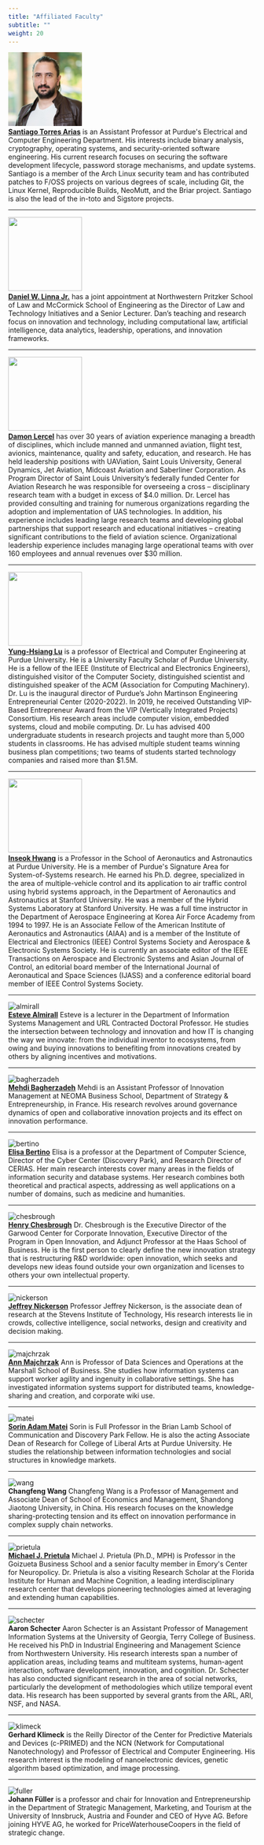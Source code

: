 ```yaml
---
title: "Affiliated Faculty"
subtitle: ""
weight: 20
---
```


<img src="https://github.com/RCODI/rcodi-blog/blob/master/content/authors/santiago-torres-arias/avatar.png?raw=true"  width="150" height="150"> <br>
**[Santiago Torres Arias](https://badhomb.re/)** 
is an Assistant Professor at Purdue's Electrical and Computer Engineering Department. His interests include binary analysis, cryptography, operating systems, and security-oriented software engineering. His current research focuses on securing the software development lifecycle, password storage mechanisms, and update systems. Santiago is a member of the Arch Linux security team and has contributed patches to F/OSS projects on various degrees of scale, including Git, the Linux Kernel, Reproducible Builds, NeoMutt, and the Briar project. Santiago is also the lead of the in-toto and Sigstore projects.


---

<img src="https://www6.law.northwestern.edu/webfiles/faculty/assets/graphics/graphic-LinnaJrDanielW_v2018-08-08;123847.jpg"  width="150" height="150"> <br>
**[Daniel W. Linna Jr.](https://www.law.northwestern.edu/faculty/profiles/DanielWLinna/)** 
 has a joint appointment at Northwestern Pritzker School of Law and McCormick School of Engineering as the Director of Law and Technology Initiatives and a Senior Lecturer. Dan’s teaching and research focus on innovation and technology, including computational law, artificial intelligence, data analytics, leadership, operations, and innovation frameworks.


---

<img src="https://polytechnic.purdue.edu/sites/default/files/styles/240px-wide/public/pictures/picture-5565-1634940984.jpg?itok=QmCeQmwU"  width="150" height="150"> <br>
**[Damon Lercel](https://polytechnic.purdue.edu/profile/dlercel)** 
has over 30 years of aviation experience managing a breadth of disciplines, which include manned and unmanned aviation, flight test, avionics, maintenance, quality and safety, education, and research. He has held leadership positions with UAViation, Saint Louis University, General Dynamics, Jet Aviation, Midcoast Aviation and Saberliner Corporation. As Program Director of Saint Louis University’s federally funded Center for Aviation Research he was responsible for overseeing a cross – disciplinary research team with a budget in excess of \$4.0 million. Dr. Lercel has provided consulting and training for numerous organizations regarding the adoption and implementation of UAS technologies. In addition, his experience includes leading large research teams and developing global partnerships that support research and educational initiatives – creating significant contributions to the field of aviation science. Organizational leadership experience includes managing large operational teams with over 160 employees and annual revenues over \$30 million.
 

---

<img src="https://engineering.purdue.edu/ResourceDB/ResourceFiles/image277153"  width="150" height="150"> <br>
**[Yung-Hsiang Lu](https://yhlu.net/)** 
is a professor of Electrical and Computer Engineering at Purdue University. He is a University Faculty Scholar of Purdue University. He is a fellow of the IEEE (Institute of Electrical and Electronics Engineers), distinguished visitor of the Computer Society, distinguished scientist and distinguished speaker of the ACM (Association for Computing Machinery). Dr. Lu is the inaugural director of Purdue’s John Martinson Engineering Entrepreneurial Center (2020-2022). In 2019, he received Outstanding VIP-Based Entrepreneur Award from the VIP (Vertically Integrated Projects) Consortium. His research areas include computer vision, embedded systems, cloud and mobile computing. Dr. Lu has advised 400 undergraduate students in research projects and taught more than 5,000 students in classrooms. He has advised multiple student teams winning business plan competitions; two teams of students started technology companies and raised more than $1.5M.


---

<img src="https://engineering.purdue.edu/~ihwang/hwang04web.jpg"  width="150" height="150"> <br>
**[Inseok Hwang](https://engineering.purdue.edu/~ihwang/)** 
is a Professor in the School of Aeronautics and Astronautics at Purdue University. He is a member  of Purdue's Signature Area for System-of-Systems research. He earned his Ph.D. degree, specialized in the area of multiple-vehicle control and its application to air traffic control using hybrid systems approach, in the Department of Aeronautics and Astronautics at Stanford University. He was a member of the Hybrid Systems Laboratory at Stanford University. He was a full time instructor in the Department of Aerospace Engineering at Korea Air Force Academy from 1994 to 1997. He is an Associate Fellow of the American Institute of Aeronautics and Astronautics (AIAA) and is a member of the Institute of Electrical and Electronics (IEEE) Control Systems Society and Aerospace & Electronic Systems Society. He is currently an associate editor of the IEEE Transactions on Aerospace and Electronic Systems and Asian Journal of Control, an editorial board member of the International Journal of Aeronautical and Space Sciences (IJASS) and a conference editorial board member of IEEE Control Systems Society.


---


![almirall](https://user-images.githubusercontent.com/74989091/113508876-70451600-9520-11eb-9642-b5a60097474d.png) <br>
**[Esteve Almirall](http://estevealmirall.com/)** 
Esteve is a lecturer in the Department of Information Systems Management and URL Contracted Doctoral Professor. He studies the intersection between technology and innovation and how IT is changing the way we innovate: from the individual inventor to ecosystems, from owing and buying innovations to benefiting from innovations created by others by aligning incentives and motivations.

---

![bagherzadeh](https://user-images.githubusercontent.com/74989091/113508915-ad110d00-9520-11eb-805b-8c55589365a2.png) <br>
**[Mehdi Bagherzadeh](https://mbagherz.bitbucket.io/)**
Mehdi is an Assistant Professor of Innovation Management at NEOMA Business School, Department of Strategy & Entrepreneurship, in France. His research revolves around governance dynamics of open and collaborative innovation projects and its effect on innovation performance. 

---

![bertino](https://user-images.githubusercontent.com/74989091/113508961-0ed17700-9521-11eb-9459-0809d8e1c9ea.png)<br>
**[Elisa Bertino](https://www.cs.purdue.edu/people/bertino)**
Elisa is a professor at the Department of Computer Science, Director of the Cyber Center (Discovery Park), and Research Director of CERIAS. Her main research interests cover many areas in the fields of information security and database systems. Her research combines both theoretical and practical aspects, addressing as well applications on a number of domains, such as medicine and humanities.

---

![chesbrough](https://user-images.githubusercontent.com/74989091/113508974-1f81ed00-9521-11eb-89ec-54e37699001b.png)<br>
**[Henry Chesbrough](http://facultybio.haas.berkeley.edu/faculty-list/chesbrough-henry/)**
Dr. Chesbrough is the Executive Director of the Garwood Center for Corporate Innovation, Executive Director of the Program in Open Innovation, and Adjunct Professor at the Haas School of Business. He is the first person to clearly define the new innovation strategy that is restructuring R&D worldwide: open innovation, which seeks and develops new ideas found outside your own organization and licenses to others your own intellectual property.

---

![nickerson](https://user-images.githubusercontent.com/74989091/113508983-30caf980-9521-11eb-8a49-4eb92131abfd.png)<br>
**[Jeffrey Nickerson](https://web.stevens.edu/facultyprofile/?id=672)**
Professor Jeffrey Nickerson, is the associate dean of research at the Stevens Institute of Technology, His research interests lie in crowds, collective intelligence, social networks, design and creativity and decision making.

---

![majchrzak](https://user-images.githubusercontent.com/74989091/113508991-37f20780-9521-11eb-966e-c4d3feae2b62.png)<br>
**[Ann Majchrzak](https://www.marshall.usc.edu/personnel/ann-majchrzak)**
Ann is Professor of Data Sciences and Operations at the Marshall School of Business. She studies how information systems can support worker agility and ingenuity in collaborative settings. She has investigated information systems support for distributed teams, knowledge-sharing and creation, and corporate wiki use.

---

![matei](https://user-images.githubusercontent.com/74989091/113509019-4fc98b80-9521-11eb-9d1f-1b3f3d1a3356.png)<br>
**[Sorin Adam Matei](https://www.cla.purdue.edu/communication/directory/?p=Sorin%20Adam_Matei)**
Sorin is Full Professor in the Brian Lamb School of Communication and Discovery Park Fellow. He is also the acting Associate Dean of Research for College of Liberal Arts at Purdue University. He studies the relationship between information technologies and social structures in knowledge markets.

---

![wang](https://user-images.githubusercontent.com/74989091/113509040-6ec81d80-9521-11eb-8f98-f17970bbb96c.png)<br>
**Changfeng Wang**
Changfeng Wang is a Professor of Management and Associate Dean of School of Economics and Management, Shandong Jiaotong University, in China. His research focuses on the knowledge sharing-protecting tension and its effect on innovation performance in complex supply chain networks.

---

![prietula](https://user-images.githubusercontent.com/74989091/113509046-75569500-9521-11eb-8b01-8f53dc38404c.png)<br>
**[Michael J. Prietula](https://goizueta.emory.edu/faculty/profiles/display.aspx?username=prietula_michael)**
Michael J. Prietula (Ph.D., MPH) is Professor in the Goizueta Business School and a senior faculty member in Emory's Center for Neuropolicy. Dr. Prietula is also a visiting Research Scholar at the Florida Institute for Human and Machine Cognition, a leading interdisciplinary research center that develops pioneering technologies aimed at leveraging and extending human capabilities.

---

![schecter](https://user-images.githubusercontent.com/74989091/113509061-869fa180-9521-11eb-80f6-2181591c5bcb.jpg)<br>
**Aaron Schecter**
Aaron Schecter is an Assistant Professor of Management Information Systems at the University of Georgia, Terry College of Business. He received his PhD in Industrial Engineering and Management Science from Northwestern University. His research interests span a number of application areas, including teams and multiteam systems, human-agent interaction, software development, innovation, and cognition. Dr. Schecter has also conducted significant research in the area of social networks, particularly the development of methodologies which utilize temporal event data. His research has been supported by several grants from the ARL, ARI, NSF, and NASA.

---

![klimeck](https://user-images.githubusercontent.com/74989091/113509096-b189f580-9521-11eb-929b-583d4ce90317.png)<br>
**Gerhard Klimeck** 
is the Reilly Director of the Center for Predictive Materials and Devices (c-PRIMED) and the NCN (Network for Computational Nanotechnology) and Professor of Electrical and Computer Engineering. His research interest is the modeling of nanoelectronic devices, genetic algorithm based optimization, and image processing.

---

![fuller](https://user-images.githubusercontent.com/74989091/113509100-b77fd680-9521-11eb-9eec-8af121b0f2c7.png)<br>
**Johann Füller**
is a professor and chair for Innovation and Entrepreneurship in the Department of Strategic Management, Marketing, and Tourism at the University of Innsbruck, Austria and Founder and CEO of Hyve AG. Before joining HYVE AG, he worked for PriceWaterhouseCoopers in the field of strategic change.
